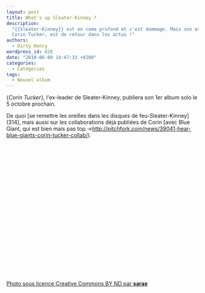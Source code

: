 ```yaml
---
layout: post
title: What's up Sleater-Kinney ?
description:
  "{{Sleater-Kinney}} est en coma profond et c'est dommage. Mais son ex-leader,
  Corin Tucker, est de retour dans les actus !"
authors:
  - Dirty Henry
wordpress_id: 628
date: "2010-06-09 14:47:33 +0200"
categories:
  - Catégories
tags:
  - Nouvel album
---
```


{_Corin Tucker_}, l'ex-leader de Sleater-Kinney, publiera son 1er album solo le
5 octobre prochain.

De quoi [se remettre les oreilles dans les disques de feu-Sleater-Kinney](314],
mais aussi sur les collaborations déjà publiées de Corin [avec Blue Giant, qui
est bien mais pas
top.->http://pitchfork.com/news/39041-hear-blue-giants-corin-tucker-collab/).

<object width="425" height="344"><param name="movie" value="http://www.youtube.com/v/FbmZi_VS4ZM&hl=fr_FR&fs=1&"></param><param name="allowFullScreen" value="true"></param><param name="allowscriptaccess" value="always"></param><embed src="http://www.youtube.com/v/FbmZi_VS4ZM&hl=fr_FR&fs=1&" type="application/x-shockwave-flash" allowscriptaccess="always" allowfullscreen="true" width="425" height="344"></embed></object>

[Photo sous licence Creative Commons BY ND par **sarae** ](http://www.flickr.com/photos/sarae/234801351/)
